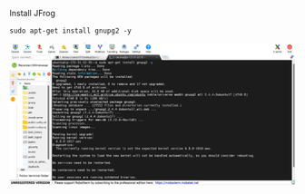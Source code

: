 

Install JFrog

```
sudo apt-get install gnupg2 -y
```
![images](self_study_assets/self_01_instakll.jpg)
